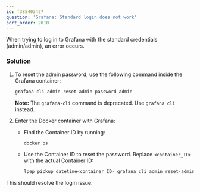 ```yaml
---
id: f385403427
question: 'Grafana: Standard login does not work'
sort_order: 2010
---
```


When trying to log in to Grafana with the standard credentials (admin/admin), an error occurs.

### Solution

1. To reset the admin password, use the following command inside the Grafana container:

   ```bash
   grafana cli admin reset-admin-password admin
   ```

   **Note:** The `grafana-cli` command is deprecated. Use `grafana cli` instead.

2. Enter the Docker container with Grafana:

   - Find the Container ID by running:
     
     ```bash
     docker ps
     ```

   - Use the Container ID to reset the password. Replace `<container_ID>` with the actual Container ID:

     ```bash
     lpep_pickup_datetime<container_ID> grafana cli admin reset-admin-password admin
     ```

This should resolve the login issue.